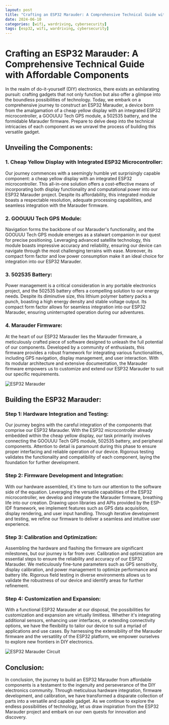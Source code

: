 ```yaml
---
layout: post
title: "Crafting an ESP32 Marauder: A Comprehensive Technical Guide with Affordable Components"
date: 2024-06-10
categories: [wifi, wardriving, cybersecurity]
tags: [esp32, wifi, wardriving, cybersecurity]
---
```


# Crafting an ESP32 Marauder: A Comprehensive Technical Guide with Affordable Components

In the realm of do-it-yourself (DIY) electronics, there exists an exhilarating pursuit: crafting gadgets that not only function but also offer a glimpse into the boundless possibilities of technology. Today, we embark on a comprehensive journey to construct an ESP32 Marauder, a device born from the amalgamation of a cheap yellow display with an integrated ESP32 microcontroller, a GOOUUU Tech GPS module, a 502535 battery, and the formidable Marauder firmware. Prepare to delve deep into the technical intricacies of each component as we unravel the process of building this versatile gadget.

## Unveiling the Components:

### 1. Cheap Yellow Display with Integrated ESP32 Microcontroller:
Our journey commences with a seemingly humble yet surprisingly capable component: a cheap yellow display with an integrated ESP32 microcontroller. This all-in-one solution offers a cost-effective means of incorporating both display functionality and computational power into our ESP32 Marauder project. Despite its affordability, this integrated module boasts a respectable resolution, adequate processing capabilities, and seamless integration with the Marauder firmware.

### 2. GOOUUU Tech GPS Module:
Navigation forms the backbone of our Marauder's functionality, and the GOOUUU Tech GPS module emerges as a stalwart companion in our quest for precise positioning. Leveraging advanced satellite technology, this module boasts impressive accuracy and reliability, ensuring our device can navigate through the most challenging terrains with ease. Moreover, its compact form factor and low power consumption make it an ideal choice for integration into our ESP32 Marauder.

### 3. 502535 Battery:
Power management is a critical consideration in any portable electronics project, and the 502535 battery offers a compelling solution to our energy needs. Despite its diminutive size, this lithium polymer battery packs a punch, boasting a high energy density and stable voltage output. Its compact form factor allows for seamless integration into our ESP32 Marauder, ensuring uninterrupted operation during our adventures.

### 4. Marauder Firmware:
At the heart of our ESP32 Marauder lies the Marauder firmware, a meticulously crafted piece of software designed to unleash the full potential of our components. Developed by a community of enthusiasts, this firmware provides a robust framework for integrating various functionalities, including GPS navigation, display management, and user interaction. With its modular architecture and extensive documentation, the Marauder firmware empowers us to customize and extend our ESP32 Marauder to suit our specific requirements.


![ESP32 Marauder](https://i.imgur.com/8vrmJlX.jpg)


## Building the ESP32 Marauder:

### Step 1: Hardware Integration and Testing:
Our journey begins with the careful integration of the components that comprise our ESP32 Marauder. With the ESP32 microcontroller already embedded within the cheap yellow display, our task primarily involves connecting the GOOUUU Tech GPS module, 502535 battery, and peripheral components. Attention to detail is paramount during this phase to ensure proper interfacing and reliable operation of our device. Rigorous testing validates the functionality and compatibility of each component, laying the foundation for further development.

### Step 2: Firmware Development and Integration:
With our hardware assembled, it's time to turn our attention to the software side of the equation. Leveraging the versatile capabilities of the ESP32 microcontroller, we develop and integrate the Marauder firmware, breathing life into our creation. Drawing upon libraries and APIs provided by the ESP-IDF framework, we implement features such as GPS data acquisition, display rendering, and user input handling. Through iterative development and testing, we refine our firmware to deliver a seamless and intuitive user experience.

### Step 3: Calibration and Optimization:
Assembling the hardware and flashing the firmware are significant milestones, but our journey is far from over. Calibration and optimization are essential steps to ensure the reliability and accuracy of our ESP32 Marauder. We meticulously fine-tune parameters such as GPS sensitivity, display calibration, and power management to optimize performance and battery life. Rigorous field testing in diverse environments allows us to validate the robustness of our device and identify areas for further refinement.

### Step 4: Customization and Expansion:
With a functional ESP32 Marauder at our disposal, the possibilities for customization and expansion are virtually limitless. Whether it's integrating additional sensors, enhancing user interfaces, or extending connectivity options, we have the flexibility to tailor our device to suit a myriad of applications and use cases. By harnessing the extensibility of the Marauder firmware and the versatility of the ESP32 platform, we empower ourselves to explore new frontiers in DIY electronics.


![ESP32 Marauder Circuit](https://i.imgur.com/H4Eob1p.jpg)


## Conclusion:

In conclusion, the journey to build an ESP32 Marauder from affordable components is a testament to the ingenuity and perseverance of the DIY electronics community. Through meticulous hardware integration, firmware development, and calibration, we have transformed a disparate collection of parts into a versatile and capable gadget. As we continue to explore the endless possibilities of technology, let us draw inspiration from the ESP32 Marauder project and embark on our own quests for innovation and discovery.
